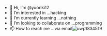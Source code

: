 - 👋 Hi, I’m @yoonki12
- 👀 I’m interested in ...hacking
- 🌱 I’m currently learning ...nothing
- 💞️ I’m looking to collaborate on ...programming
- 📫 How to reach me ...via email![uwp1834519](https://user-images.githubusercontent.com/105115974/167257832-0b46b975-ae56-4dd5-854d-1ec781c52219.jpeg)


<!---
yoonki12/yoonki12 is a ✨ special ✨ repository because its `README.md` (this file) appears on your GitHub profile.
You can click the Preview link to take a look at your changes.
--->
